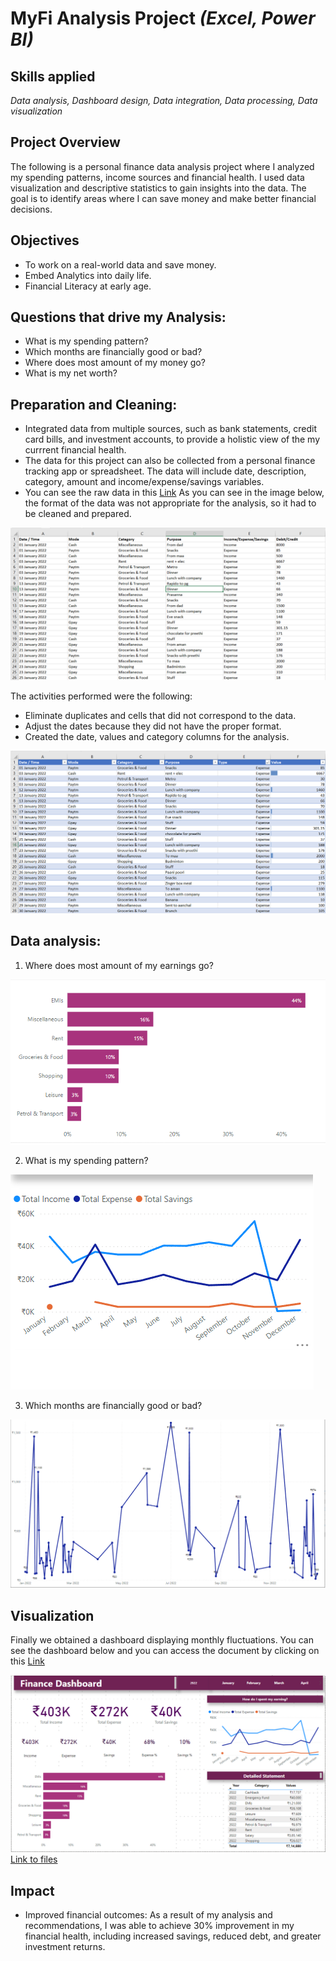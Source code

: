 # MyFi Analysis Project *(Excel, Power BI)*
## Skills applied
*Data analysis, Dashboard design, Data integration, Data processing, Data visualization*
## Project Overview
The following is a personal finance data analysis project where I analyzed my spending patterns, income sources and financial health. I used data visualization and descriptive statistics to gain insights into the data. The goal is to identify areas where I can save money and make better financial decisions.
## Objectives
- To work on a real-world data and save money.
- Embed Analytics into daily life.
- Financial Literacy at early age.

## Questions that drive my Analysis:
- What is my spending pattern?
- Which months are financially good or bad?
- Where does most amount of my money go?
- What is my net worth?

## Preparation and Cleaning:
- Integrated data from multiple sources, such as bank statements, credit card bills, and investment accounts, to provide a holistic view of the my currrent financial health.
- The data for this project can also be collected from a personal finance tracking app or spreadsheet. The data will include date, description, category, amount and income/expense/savings variables.
- You can see the raw data in this [Link](https://github.com/subhojitdas859/MyFi_Analysis_Project/blob/main/files/MyFi%20Spreadsheet.xlsx) As you can see in the image below, the format of the data was not appropriate for the analysis, so it had to be cleaned and prepared.

![alt text](img/1.png)

The activities performed were the following:
- Eliminate duplicates and cells that did not correspond to the data.
- Adjust the dates because they did not have the proper format.
- Created the date, values and category columns for the analysis.
 
![alt text](img/2.png)
## Data analysis:

1. Where does most amount of my earnings go?

![alt text](img/6.png)

2. What is my spending pattern?

![alt text](img/5.png)

3. Which months are financially good or bad?

![alt text](img/4.png)
## Visualization
Finally we obtained a dashboard displaying monthly fluctuations. You can see the dashboard below and you can access the document by clicking on this [Link](https://github.com/subhojitdas859/MyFi_Analysis_Project/blob/main/files/MyFi_Dashboard.pbix)

![alt text](img/3.png)
[Link to files](https://github.com/subhojitdas859/MyFi_Analysis_Project/tree/main/files)
## Impact
- Improved financial outcomes: As a result of my analysis and recommendations, I was able to achieve 30% improvement in my financial health, including increased savings, reduced debt, and greater investment returns.

